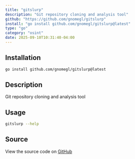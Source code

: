 ```yaml
---
title: "gitslurp"
description: "Git repository cloning and analysis tool"
github: "https://github.com/gnomegl/gitslurp"
install: "go install github.com/gnomegl/gitslurp@latest"
type: "go"
category: "osint"
date: 2025-09-10T10:31:40-04:00
---
```


## Installation

```bash
go install github.com/gnomegl/gitslurp@latest
```

## Description

Git repository cloning and analysis tool

## Usage

```bash
gitslurp --help
```

## Source

View the source code on [GitHub](https://github.com/gnomegl/gitslurp)